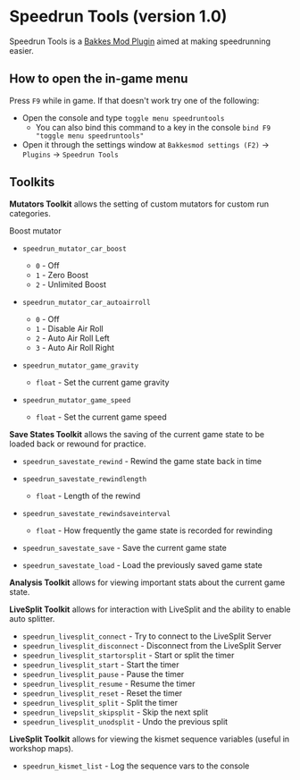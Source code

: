 # Speedrun Tools (version 1.0)

Speedrun Tools is a [Bakkes Mod Plugin](https://bakkesplugins.com/) aimed at making speedrunning easier.

## How to open the in-game menu

Press `F9` while in game. If that doesn't work try one of the following:

* Open the console and type `toggle menu speedruntools`
  * You can also bind this command to a key in the console `bind F9 "toggle menu speedruntools"`
* Open it through the settings window at `Bakkesmod settings (F2)` -> `Plugins` -> `Speedrun Tools`

## Toolkits

**Mutators Toolkit** allows the setting of custom mutators for custom run categories.

Boost mutator

* `speedrun_mutator_car_boost`
  * `0` - Off
  * `1` - Zero Boost
  * `2` - Unlimited Boost
  
* `speedrun_mutator_car_autoairroll`
  * `0` - Off
  * `1` - Disable Air Roll
  * `2` - Auto Air Roll Left
  * `3` - Auto Air Roll Right
  
* `speedrun_mutator_game_gravity`
    * `float` - Set the current game gravity
  
* `speedrun_mutator_game_speed`
    * `float` - Set the current game speed
    
**Save States Toolkit** allows the saving of the current game state to be loaded back or rewound for practice.

* `speedrun_savestate_rewind` - Rewind the game state back in time

* `speedrun_savestate_rewindlength`
  * `float` - Length of the rewind
  
* `speedrun_savestate_rewindsaveinterval`
  * `float` - How frequently the game state is recorded for rewinding
  
* `speedrun_savestate_save` - Save the current game state

* `speedrun_savestate_load` - Load the previously saved game state

**Analysis Toolkit** allows for viewing important stats about the current game state.

**LiveSplit Toolkit** allows for interaction with LiveSplit and the ability to enable auto splitter.

* `speedrun_livesplit_connect` - Try to connect to the LiveSplit Server
* `speedrun_livesplit_disconnect` - Disconnect from the LiveSplit Server
* `speedrun_livesplit_startorsplit` - Start or split the timer
* `speedrun_livesplit_start` - Start the timer
* `speedrun_livesplit_pause` - Pause the timer
* `speedrun_livesplit_resume` - Resume the timer
* `speedrun_livesplit_reset` -  Reset the timer
* `speedrun_livesplit_split` - Split the timer
* `speedrun_livepslit_skipsplit` - Skip the next split
* `speedrun_livesplit_unodsplit` - Undo the previous split

**LiveSplit Toolkit** allows for viewing the kismet sequence variables (useful in workshop maps).

* `speedrun_kismet_list` - Log the sequence vars to the console
